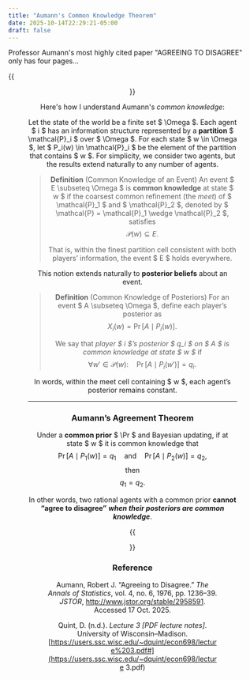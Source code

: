 ```yaml
---
title: "Aumann's Common Knowledge Theorem"
date: 2025-10-14T22:29:21-05:00
draft: false
---
```


Professor Aumann's most highly cited paper "AGREEING TO DISAGREE" only has four pages...

{{<figure align="center" src="/online/atd.jpeg" caption="Slay." width="100%">}}

Here's how I understand Aumann's *common knowledge*:

Let the state of the world be a finite set $ \Omega $.  Each agent $ i $ has an information structure represented by a **partition** $ \mathcal{P}_i $ over $ \Omega $. For each state $ w \in \Omega $, let $ P_i(w) \in \mathcal{P}_i $ be the element of the partition that contains $ w $. For simplicity, we consider two agents, but the results extend naturally to any number of agents.

> **Definition** (Common Knowledge of an Event) An event $ E \subseteq \Omega $ is **common knowledge** at state $ w $ if the coarsest common refinement (the *meet*) of $ \mathcal{P}_1 $ and $ \mathcal{P}_2 $, denoted by $ \mathcal{P} = \mathcal{P}_1 \wedge \mathcal{P}_2 $, satisfies
> $$
> \mathcal{P}(w) \subseteq E.
> $$
>
> That is, within the finest partition cell consistent with both players’ information, the event $ E $ holds everywhere.

This notion extends naturally to **posterior beliefs** about an event.

> **Definition** (Common Knowledge of Posteriors) For an event $ A \subseteq \Omega $, define each player’s posterior as  
> $$
> X_i(w) = \Pr[A \mid P_i(w)].
> $$
>
> We say that *player $ i $’s posterior $ q_i $ on $ A $ is common knowledge at state $ w $* if
> $$
> \forall w' \in \mathcal{P}(w): \quad \Pr[A \mid P_i(w')] = q_i.
> $$
>

In words, within the meet cell containing $ w $, each agent’s posterior remains constant.

---

### Aumann’s Agreement Theorem
Under a **common prior** $ \Pr $ and Bayesian updating, if at state $ w $ it is common knowledge that
$$
\Pr[A \mid P_1(w)] = q_1 \quad \text{and} \quad \Pr[A \mid P_2(w)] = q_2,
$$
then
$$
q_1 = q_2.
$$

In other words, two rational agents with a common prior **cannot “agree to disagree”** ***when their posteriors are common knowledge***.

{{<figure align="center" src="/online/atd_proposition.jpeg" caption="Slay." width="100%">}}

### Reference

Aumann, Robert J. “Agreeing to Disagree.” *The Annals of Statistics*, vol. 4, no. 6, 1976, pp. 1236–39. *JSTOR*, http://www.jstor.org/stable/2958591. Accessed 17 Oct. 2025.

Quint, D. (n.d.). *Lecture 3 [PDF lecture notes]*. University of Wisconsin–Madison. [https://users.ssc.wisc.edu/~dquint/econ698/lecture%203.pdf#](https://users.ssc.wisc.edu/~dquint/econ698/lecture 3.pdf)
